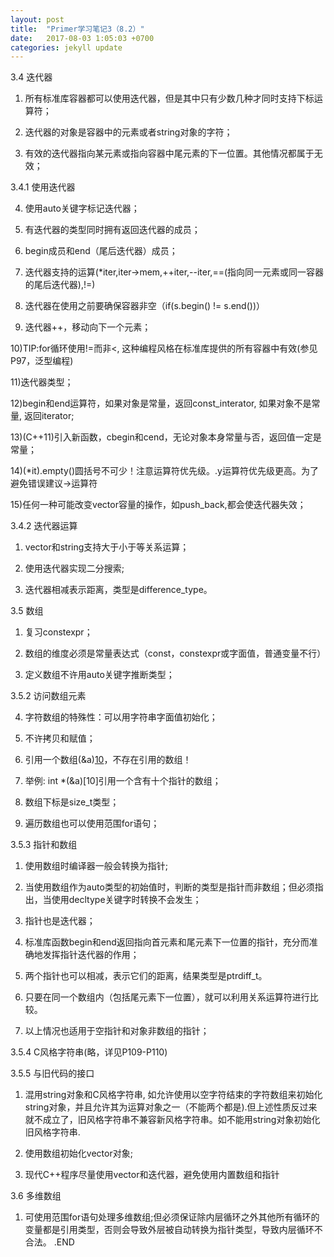 ```yaml
---
layout: post
title:  "Primer学习笔记3（8.2）"
date:   2017-08-03 1:05:03 +0700
categories: jekyll update
---
```

3.4 迭代器

1) 所有标准库容器都可以使用迭代器，但是其中只有少数几种才同时支持下标运算符；

2) 迭代器的对象是容器中的元素或者string对象的字符；

3) 有效的迭代器指向某元素或指向容器中尾元素的下一位置。其他情况都属于无效；

3.4.1 使用迭代器

4) 使用auto关键字标记迭代器；

5) 有迭代器的类型同时拥有返回迭代器的成员；

6) begin成员和end（尾后迭代器）成员；

7) 迭代器支持的运算(*iter,iter->mem,++iter,--iter,==(指向同一元素或同一容器的尾后迭代器),!=)

8) 迭代器在使用之前要确保容器非空（if(s.begin() != s.end())）

9) 迭代器++，移动向下一个元素；

10)TIP:for循环使用!=而非<, 这种编程风格在标准库提供的所有容器中有效(参见P97，泛型编程)

11)迭代器类型；

12)begin和end运算符，如果对象是常量，返回const_interator, 如果对象不是常量, 返回iterator;

13)(C++11)引入新函数，cbegin和cend，无论对象本身常量与否，返回值一定是常量；

14)(*it).empty()圆括号不可少！注意运算符优先级。.y运算符优先级更高。为了避免错误建议->运算符

15)任何一种可能改变vector容量的操作，如push_back,都会使迭代器失效；

3.4.2 迭代器运算

1) vector和string支持大于小于等关系运算；

2) 使用迭代器实现二分搜索;

3) 迭代器相减表示距离，类型是difference_type。

3.5 数组

1) 复习constexpr；

2) 数组的维度必须是常量表达式（const，constexpr或字面值，普通变量不行）

3) 定义数组不许用auto关键字推断类型；

3.5.2 访问数组元素

4) 字符数组的特殊性：可以用字符串字面值初始化；

5) 不许拷贝和赋值；

6) 引用一个数组(&a)[10](数组的引用)，不存在引用的数组！

7) 举例: int *(&a)[10]引用一个含有十个指针的数组；

8) 数组下标是size_t类型；

9) 遍历数组也可以使用范围for语句；

3.5.3 指针和数组


1) 使用数组时编译器一般会转换为指针;

2) 当使用数组作为auto类型的初始值时，判断的类型是指针而非数组；但必须指出，当使用decltype关键字时转换不会发生；

3) 指针也是迭代器；

4) 标准库函数begin和end返回指向首元素和尾元素下一位置的指针，充分而准确地发挥指针迭代器的作用；

5) 两个指针也可以相减，表示它们的距离，结果类型是ptrdiff_t。

6) 只要在同一个数组内（包括尾元素下一位置），就可以利用关系运算符进行比较。

7) 以上情况也适用于空指针和对象非数组的指针；

3.5.4 C风格字符串(略，详见P109-P110)

3.5.5 与旧代码的接口

1) 混用string对象和C风格字符串, 如允许使用以空字符结束的字符数组来初始化string对象，并且允许其为运算对象之一（不能两个都是).但上述性质反过来就不成立了，旧风格字符串不兼容新风格字符串。如不能用string对象初始化旧风格字符串.

2) 使用数组初始化vector对象;

3) 现代C++程序尽量使用vector和迭代器，避免使用内置数组和指针

3.6 多维数组

1) 可使用范围for语句处理多维数组;但必须保证除内层循环之外其他所有循环的变量都是引用类型，否则会导致外层被自动转换为指针类型，导致内层循环不合法。
.END 


[jekyll-docs]: http://jekyllrb.com/docs/home
[jekyll-gh]:   https://github.com/jekyll/jekyll
[jekyll-talk]: https://talk.jekyllrb.com/
